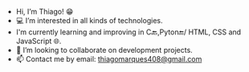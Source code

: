 - Hi, I’m Thiago! 😁
- 💻 I’m interested in all kinds of technologies.
- I'm currently learning and improving in C🔙,Pyton🔚/ HTML, CSS and JavaScript 🌐.
- 👀 I’m looking to collaborate on development projects.
- 📫 Contact me by email: thiagomarques408@gmail.com
